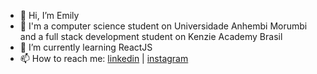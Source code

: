 - 👋 Hi, I’m Emily
- 👀 I'm a computer science student on Universidade Anhembi Morumbi and a full stack development student on Kenzie Academy Brasil
- 🌱 I’m currently learning ReactJS
- 📫 How to reach me: 
      <a href="https://www.linkedin.com/in/emilypregolao/" target="_blank">linkedin</a> |
      <a href="https://www.instagram.com/emlyprg/" target="_blank">instagram</a>

